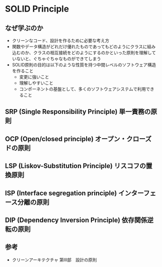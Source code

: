 # SOLID Principle
## なぜ学ぶのか
- クリーンなコード、設計を作るために必要な考え方
- 関数やデータ構造がどれだけ優れたものであってもどのようにクラスに組み込むのか、クラスの相互接続をどのようにするのかといった原則を理解していないと、ぐちゃぐちゃなものができてしまう
- SOLID原則の目的は以下のような性質を持つ中間レベルのソフトウェア構造を作ること
    - 変更に強いこと
    - 理解しやすいこと
    - コンポーネントの基盤として、多くのソフトウェアシステムで利用できること

## SRP (Single Responsibility Principle) 単一責務の原則
## OCP (Open/closed principle) オープン・クローズドの原則
## LSP (Liskov-Substitution Principle) リスコフの置換原則
## ISP (Interface segregation principle) インターフェース分離の原則
## DIP (Dependency Inversion Principle) 依存関係逆転の原則

## 参考
- クリーンアーキテクチャ 第Ⅲ部　設計の原則
